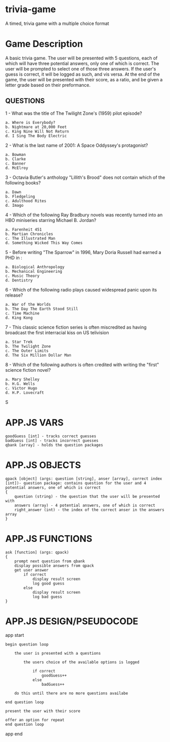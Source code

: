 # trivia-game
A timed, trivia game with a multiple choice format

# Game Description
A basic trivia game. The user will be presented with 5 questions, each of which will have three potential answers, only one of which is correct. The user will be prompted to select one of those three answers. If the user's guess is correct, it will be logged as such, and vis versa. At the end of the game, the user will be presented with their score, as a ratio, and be given a letter grade based on their preformance. 

## QUESTIONS
1 - What was the title of The Twilight Zone's (1959) pilot episode?

    a. Where is Everybody?
    b. Nightmare at 20,000 Feet
    c. King Nine Will Not Return
    d. I Sing The Body Electric

2 - What is the last name of 2001: A Space Oddyssey's protagonist?

    a. Bowman
    b. Clarke
    c. Banner
    d. McElroy

3 - Octavia Butler's anthology "Lillith's Brood" does not contain which of the following books?

    a. Dawn
    b. Fledgeling
    c. Adulthood Rites
    d. Imago

4 - Which of the following Ray Bradbury novels was recently turned into an HBO miniseries starring Michael B. Jordan?

    a. Farenheit 451
    b. Martian Chronicles
    c. The Illustrated Man
    d. Something Wicked This Way Comes

5 - Before writing "The Sparrow" in 1996, Mary Doria Russell had earned a PHD in :

    a. Biological Anthropology
    b. Mechanical Engineering
    c. Music Theory
    d. Dentistry

6 - Which of the following radio plays caused widespread panic upon its release?

    a. War of the Worlds
    b. The Day The Earth Stood Still
    c. Time Machine
    d. King Kong

7 - This classic science fiction series is often miscredited as having broadcast the first interracial kiss on US telivision

    a. Star Trek
    b. The Twilight Zone
    c. The Outer Limits
    d. The Six Million Dollar Man

8 - Which of the following authors is often credited with writing the "first" science fiction novel?

    a. Mary Shelley
    b. H.G. Wells
    c. Victor Hugo
    d. H.P. Lovecraft
S
# APP.JS VARS
    goodGuess [int] - tracks correct guesses
    badGuess [int] - tracks incorrect guesses
    qbank [array] - holds the question packages

# APP.JS OBJECTS
    qpack [object] (args: question [string], anser [array], correct index [int])- question package: contains question for the user and 4 potential answers, one of which is correct
    { 
        question (string) - the question that the user will be presented with
        answers (array) - 4 potential answers, one of which is correct 
        right_answer (int) - the index of the correct anser in the answers array  
    }

# APP.JS FUNCTIONS
    ask [function] (args: qpack) 
    {
        prompt next question from qbank
        display possible answers from qpack
        get user answer
            if correct
                display result screen
                log good guess
            else
                display result screen
                log bad guess
    }   

# APP.JS DESIGN/PSEUDOCODE
app start

    begin question loop

        the user is presented with a questions

            the users choice of the available options is logged

                if correct
                    goodGuess++
                else
                    badGuess++

        do this until there are no more questions availabe

    end question loop

    present the user with their score

    offer an option for repeat
    end question loop
app end
                
